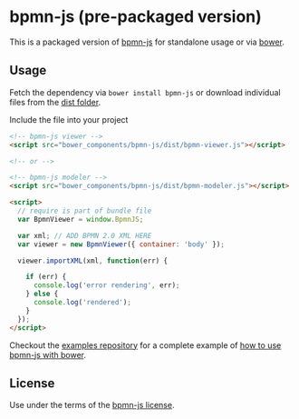 # bpmn-js (pre-packaged version)

This is a packaged version of [bpmn-js](https://github.com/bpmn-io/bpmn-js) for standalone usage or via [bower](http://bower.io).


## Usage

Fetch the dependency via `bower install bpmn-js` or download individual files from the [dist folder](https://github.com/bpmn-io/bower-bpmn-js/tree/master/dist).

Include the file into your project

```html
<!-- bpmn-js viewer -->
<script src="bower_components/bpmn-js/dist/bpmn-viewer.js"></script>

<!-- or -->

<!-- bpmn-js modeler -->
<script src="bower_components/bpmn-js/dist/bpmn-modeler.js"></script>

<script>
  // require is part of bundle file
  var BpmnViewer = window.BpmnJS;

  var xml; // ADD BPMN 2.0 XML HERE
  var viewer = new BpmnViewer({ container: 'body' });

  viewer.importXML(xml, function(err) {

    if (err) {
      console.log('error rendering', err);
    } else {
      console.log('rendered');
    }
  });
</script>
```


Checkout the [examples repository](https://github.com/bpmn-io/bpmn-js-examples) for a complete example of [how to use bpmn-js with bower](https://github.com/bpmn-io/bpmn-js-examples/tree/master/simple-bower).


## License

Use under the terms of the [bpmn-js license](http://bpmn.io/license).
